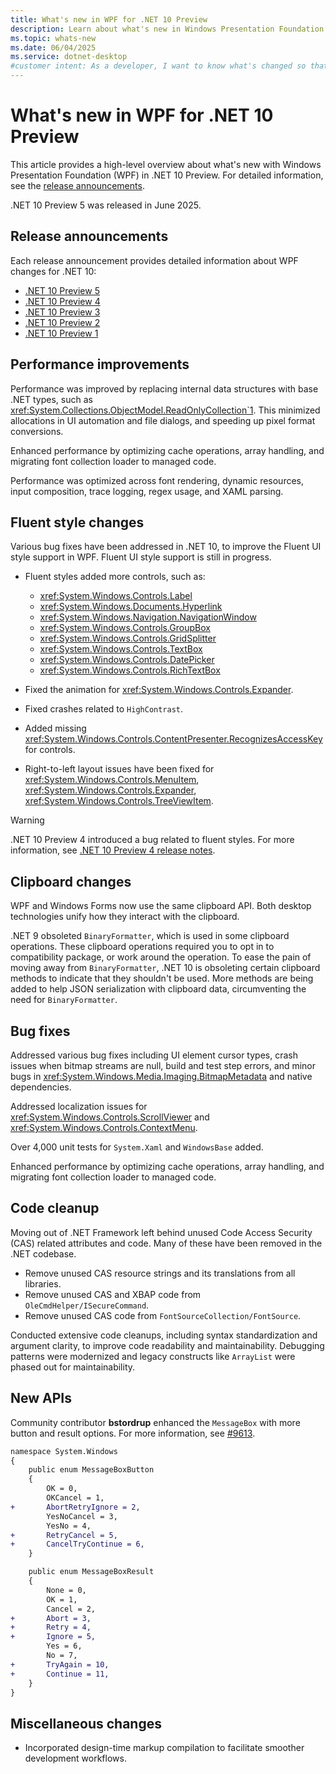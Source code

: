 ```yaml
---
title: What's new in WPF for .NET 10 Preview
description: Learn about what's new in Windows Presentation Foundation (WPF) for .NET 10 Preview. New versions of WPF are released yearly with .NET.
ms.topic: whats-new
ms.date: 06/04/2025
ms.service: dotnet-desktop
#customer intent: As a developer, I want to know what's changed so that I can remain up-to-date.
---
```


# What's new in WPF for .NET 10 Preview

This article provides a high-level overview about what's new with Windows Presentation Foundation (WPF) in .NET 10 Preview. For detailed information, see the [release announcements](#release-announcements).

.NET 10 Preview 5 was released in June 2025.

## Release announcements

Each release announcement provides detailed information about WPF changes for .NET 10:

- [.NET 10 Preview 5](https://aka.ms/dotnet/10/preview5)
- [.NET 10 Preview 4](https://aka.ms/dotnet/10/preview4)
- [.NET 10 Preview 3](https://aka.ms/dotnet/10/preview3)
- [.NET 10 Preview 2](https://aka.ms/dotnet/10/preview2)
- [.NET 10 Preview 1](https://aka.ms/dotnet/10/preview1)

## Performance improvements

Performance was improved by replacing internal data structures with base .NET types, such as <xref:System.Collections.ObjectModel.ReadOnlyCollection`1>. This minimized allocations in UI automation and file dialogs, and speeding up pixel format conversions.

Enhanced performance by optimizing cache operations, array handling, and migrating font collection loader to managed code.

Performance was optimized across font rendering, dynamic resources, input composition, trace logging, regex usage, and XAML parsing.

## Fluent style changes

Various bug fixes have been addressed in .NET 10, to improve the Fluent UI style support in WPF. Fluent UI style support is still in progress.

- Fluent styles added more controls, such as:

  - <xref:System.Windows.Controls.Label>
  - <xref:System.Windows.Documents.Hyperlink>
  - <xref:System.Windows.Navigation.NavigationWindow>
  - <xref:System.Windows.Controls.GroupBox>
  - <xref:System.Windows.Controls.GridSplitter>
  - <xref:System.Windows.Controls.TextBox>
  - <xref:System.Windows.Controls.DatePicker>
  - <xref:System.Windows.Controls.RichTextBox>

- Fixed the animation for <xref:System.Windows.Controls.Expander>.
- Fixed crashes related to `HighContrast`.
- Added missing <xref:System.Windows.Controls.ContentPresenter.RecognizesAccessKey> for controls.
- Right-to-left layout issues have been fixed for <xref:System.Windows.Controls.MenuItem>, <xref:System.Windows.Controls.Expander>, <xref:System.Windows.Controls.TreeViewItem>.

> [!WARNING]
> .NET 10 Preview 4 introduced a bug related to fluent styles. For more information, see [.NET 10 Preview 4 release notes](https://aka.ms/dotnet/10/preview4).

## Clipboard changes

WPF and Windows Forms now use the same clipboard API. Both desktop technologies unify how they interact with the clipboard.

.NET 9 obsoleted `BinaryFormatter`, which is used in some clipboard operations. These clipboard operations required you to opt in to compatibility package, or work around the operation. To ease the pain of moving away from `BinaryFormatter`, .NET 10 is obsoleting certain clipboard methods to indicate that they shouldn't be used. More methods are being added to help JSON serialization with clipboard data, circumventing the need for `BinaryFormatter`.

## Bug fixes

Addressed various bug fixes including UI element cursor types, crash issues when bitmap streams are null, build and test step errors, and minor bugs in <xref:System.Windows.Media.Imaging.BitmapMetadata> and native dependencies.

Addressed localization issues for <xref:System.Windows.Controls.ScrollViewer> and <xref:System.Windows.Controls.ContextMenu>.

Over 4,000 unit tests for `System.Xaml` and `WindowsBase` added.

Enhanced performance by optimizing cache operations, array handling, and migrating font collection loader to managed code.

## Code cleanup

Moving out of .NET Framework left behind unused Code Access Security (CAS) related attributes and code. Many of these have been removed in the .NET codebase.

- Remove unused CAS resource strings and its translations from all libraries.
- Remove unused CAS and XBAP code from `OleCmdHelper/ISecureCommand`.
- Remove unused CAS code from `FontSourceCollection/FontSource`.

Conducted extensive code cleanups, including syntax standardization and argument clarity, to improve code readability and maintainability. Debugging patterns were modernized and legacy constructs like `ArrayList` were phased out for maintainability.

## New APIs

Community contributor **bstordrup** enhanced the `MessageBox` with more button and result options. For more information, see [#9613](https://github.com/dotnet/wpf/issues/9613).

```diff
namespace System.Windows
{
    public enum MessageBoxButton
    {
        OK = 0,
        OKCancel = 1,
+       AbortRetryIgnore = 2,
        YesNoCancel = 3,
        YesNo = 4,
+       RetryCancel = 5,
+       CancelTryContinue = 6,
    }

    public enum MessageBoxResult
    {
        None = 0,
        OK = 1,
        Cancel = 2,
+       Abort = 3,
+       Retry = 4,
+       Ignore = 5,
        Yes = 6,
        No = 7,
+       TryAgain = 10,
+       Continue = 11,
    }
}
```

## Miscellaneous changes

- Incorporated design-time markup compilation to facilitate smoother development workflows.
